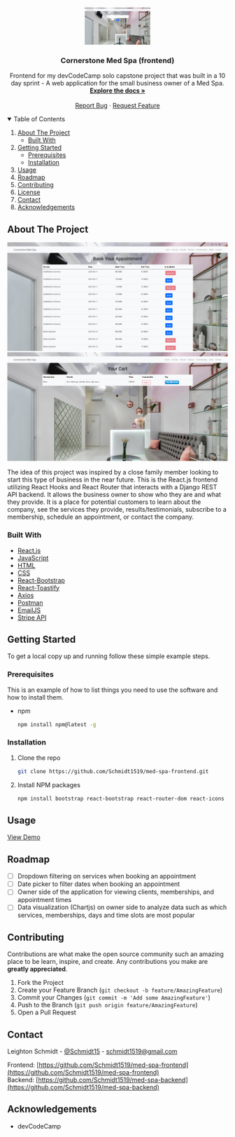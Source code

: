 <!--
*** Thanks for checking out the Best-README-Template. If you have a suggestion
*** that would make this better, please fork the repo and create a pull request
*** or simply open an issue with the tag "enhancement".
*** Thanks again! Now go create something AMAZING! :D
-->



<!-- PROJECT SHIELDS -->
<!--
*** I'm using markdown "reference style" links for readability.
*** Reference links are enclosed in brackets [ ] instead of parentheses ( ).
*** See the bottom of this document for the declaration of the reference variables
*** for contributors-url, forks-url, etc. This is an optional, concise syntax you may use.
*** https://www.markdownguide.org/basic-syntax/#reference-style-links
-->
<!-- [![Contributors][contributors-shield]][contributors-url]
[![Forks][forks-shield]][forks-url]
[![Stargazers][stars-shield]][stars-url]
[![Issues][issues-shield]][issues-url]
[![MIT License][license-shield]][license-url]
[![LinkedIn][linkedin-shield]][linkedin-url]
-->


<!-- PROJECT LOGO -->
<br />
<p align="center">
  <a href="https://github.com/Schmidt1519/med-spa-frontend/">
    <img src="https://github.com/Schmidt1519/med-spa-frontend/blob/main/medspa-ss-login.jpg" alt="Logo" width="150" height="85">
  </a>

  <h3 align="center">Cornerstone Med Spa (frontend)</h3>

  <p align="center">
    Frontend for my devCodeCamp solo capstone project that was built in a 10 day sprint - A web application for the small business owner of a Med Spa.
    <br />
    <a href="#about-the-project"><strong>Explore the docs »</strong></a>
    <br />
    <br />
    <!-- <a href="https://github.com/othneildrew/Best-README-Template">View Demo</a>
    · -->
    <a href="https://github.com/Schmidt1519/med-spa-frontend/issues">Report Bug</a>
    ·
    <a href="https://github.com/Schmidt1519/med-spa-frontend/issues">Request Feature</a>
  </p>
</p>



<!-- TABLE OF CONTENTS -->
<details open="open">
  <summary>Table of Contents</summary>
  <ol>
    <li>
      <a href="#about-the-project">About The Project</a>
      <ul>
        <li><a href="#built-with">Built With</a></li>
      </ul>
    </li>
    <li>
      <a href="#getting-started">Getting Started</a>
      <ul>
        <li><a href="#prerequisites">Prerequisites</a></li>
        <li><a href="#installation">Installation</a></li>
      </ul>
    </li>
    <li><a href="#usage">Usage</a></li>
    <li><a href="#roadmap">Roadmap</a></li>
    <li><a href="#contributing">Contributing</a></li>
    <li><a href="#license">License</a></li>
    <li><a href="#contact">Contact</a></li>
    <li><a href="#acknowledgements">Acknowledgements</a></li>
  </ol>
</details>


<!-- ABOUT THE PROJECT -->
## About The Project

![Image of Med Spa](https://github.com/Schmidt1519/med-spa-frontend/blob/main/medspa-ss-bookappt.jpg)
![Image of Med Spa](https://github.com/Schmidt1519/med-spa-frontend/blob/main/medspa-ss-cart.jpg)

The idea of this project was inspired by a close family member looking to start this type of business in the near future. This is the React.js frontend utilizing React Hooks and React Router that interacts with a Django REST API backend. It allows the business owner to show who they are and what they provide. It is a place for potential customers to learn about the company, see the services they provide, results/testimonials, subscribe to a membership, schedule an appointment, or contact the company.


### Built With

* [React.js](https://reactjs.org/)
* [JavaScript](https://developer.mozilla.org/en-US/docs/Web/JavaScript)
* [HTML](https://developer.mozilla.org/en-US/docs/Web/HTML)
* [CSS](https://developer.mozilla.org/en-US/docs/Web/CSS)
* [React-Bootstrap](https://react-bootstrap.github.io/)
* [React-Toastify](https://www.npmjs.com/package/react-toastify)
* [Axios](https://axios-http.com/docs/intro)
* [Postman](https://www.postman.com/)
* [EmailJS](https://www.emailjs.com/docs/examples/reactjs/)
* [Stripe API](https://stripe.com/docs/api)



<!-- GETTING STARTED -->
## Getting Started

To get a local copy up and running follow these simple example steps.

### Prerequisites

This is an example of how to list things you need to use the software and how to install them.
* npm
  ```sh
  npm install npm@latest -g
  ```

### Installation

1. Clone the repo
   ```sh
   git clone https://github.com/Schmidt1519/med-spa-frontend.git
   ```
2. Install NPM packages
   ```sh
   npm install bootstrap react-bootstrap react-router-dom react-icons react-hook-form jwt-decode axios emailjs stripe 
   ```


<!-- USAGE EXAMPLES -->
## Usage

[View Demo](https://www.youtube.com/watch?v=Zb5ywcP-GOQ)


<!-- ROADMAP -->
## Roadmap

<!-- See the [open issues](https://github.com/othneildrew/Best-README-Template/issues) for a list of proposed features (and known issues).-->

- [ ] Dropdown filtering on services when booking an appointment
- [ ] Date picker to filter dates when booking an appointment
- [ ] Owner side of the application for viewing clients, memberships, and appointment times
- [ ] Data visualization (Chartjs) on owner side to analyze data such as which services, memberships, days and time slots are most popular

<!-- CONTRIBUTING -->
## Contributing

Contributions are what make the open source community such an amazing place to be learn, inspire, and create. Any contributions you make are **greatly appreciated**.

1. Fork the Project
2. Create your Feature Branch (`git checkout -b feature/AmazingFeature`)
3. Commit your Changes (`git commit -m 'Add some AmazingFeature'`)
4. Push to the Branch (`git push origin feature/AmazingFeature`)
5. Open a Pull Request


<!-- LICENSE
## License

Distributed under the MIT License. See `LICENSE` for more information.
-->


<!-- CONTACT -->
## Contact

Leighton Schmidt - [@Schmidt15](https://twitter.com/schmidt15) - schmidt1519@gmail.com

Frontend: [https://github.com/Schmidt1519/med-spa-frontend](https://github.com/Schmidt1519/med-spa-frontend)
<br />
Backend: [https://github.com/Schmidt1519/med-spa-backend](https://github.com/Schmidt1519/med-spa-backend)


<!-- ACKNOWLEDGEMENTS -->
## Acknowledgements
* devCodeCamp
